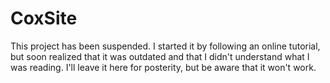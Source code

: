 # CoxSite

This project has been suspended.  I started it by following an 
online tutorial, but soon realized that it was outdated and that
I didn't understand what I was reading.  I'll leave it here for 
posterity, but be aware that it won't work.